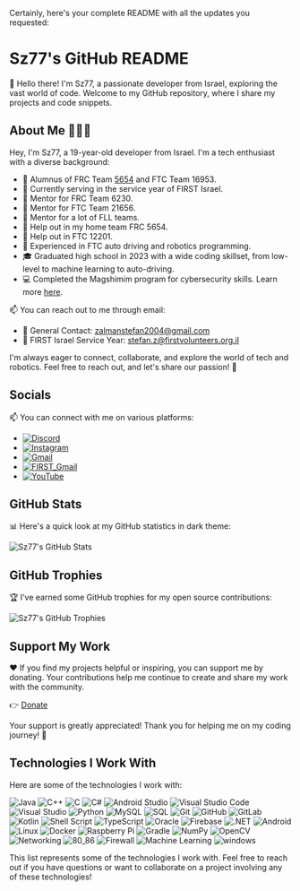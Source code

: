 Certainly, here's your complete README with all the updates you requested:


# Sz77's GitHub README

👋 Hello there! I'm Sz77, a passionate developer from Israel, exploring the vast world of code. Welcome to my GitHub repository, where I share my projects and code snippets.

## About Me 👦🇮🇱

Hey, I'm Sz77, a 19-year-old developer from Israel. I'm a tech enthusiast with a diverse background:

- 🤖 Alumnus of FRC Team [5654](https://github.com/Phoenix-5654) and FTC Team 16953.
- 🤖 Currently serving in the service year of FIRST Israel.
- 🤖 Mentor for FRC Team 6230.
- 🤖 Mentor for FTC Team 21656.
- 🤖 Mentor for a lot of FLL teams.
- 🤖 Help out in my home team FRC 5654.
- 🤖 Help out in FTC 12201.
- 🧠 Experienced in FTC auto driving and robotics programming.
- 🎓 Graduated high school in 2023 with a wide coding skillset, from low-level to machine learning to auto-driving.
- 💻 Completed the Magshimim program for cybersecurity skills. Learn more [here](https://www.magshimim.cyber.org.il).

📫 You can reach out to me through email:
- 📧 General Contact: [zalmanstefan2004@gmail.com](mailto:zalmanstefan2004@gmail.com)
- 📧 FIRST Israel Service Year: [stefan.z@firstvolunteers.org.il](mailto:stefan.z@firstvolunteers.org.il)

I'm always eager to connect, collaborate, and explore the world of tech and robotics. Feel free to reach out, and let's share our passion! 🚀

## Socials

📫 You can connect with me on various platforms:

- [![Discord](https://img.shields.io/badge/@sz77-%237289DA.svg?style=for-the-badge&logo=discord&logoColor=white)](sz77)
- [![Instagram](https://img.shields.io/badge/Instagram-%23E4405F.svg?style=for-the-badge&logo=Instagram&logoColor=white)](https://instagram.com/sz77_kartoshka)
- [![Gmail](https://img.shields.io/badge/gmail-EA4335.svg?style=for-the-badge&logo=gmail&logoColor=white)](mailto:zalmanstefan2004@gmail.com)
- [![FIRST_Gmail](https://img.shields.io/badge/firstgmail-EA4335.svg?style=for-the-badge&logo=gmail&logoColor=white)](mailto:stefan.z@firstvolunteers.org.il)
- [![YouTube](https://img.shields.io/badge/YouTube-%23FF0000.svg?style=for-the-badge&logo=YouTube&logoColor=white)](https://youtube.com/@stefan_ha_shinshin)

## GitHub Stats

📊 Here's a quick look at my GitHub statistics in dark theme:

![Sz77's GitHub Stats](https://github-readme-stats.vercel.app/api?username=Sz77&show_icons=true&theme=dark)

## GitHub Trophies

🏆 I've earned some GitHub trophies for my open source contributions:

![Sz77's GitHub Trophies](https://github-profile-trophy.vercel.app/?username=Sz77&theme=dark)

## Support My Work

❤️ If you find my projects helpful or inspiring, you can support me by donating. Your contributions help me continue to create and share my work with the community.

👉 [Donate](https://www.paypal.com/donate/?hosted_button_id=LUZQ3FNDAWKQW)

Your support is greatly appreciated! Thank you for helping me on my coding journey! 🙏

## Technologies I Work With

Here are some of the technologies I work with:

![Java](https://img.shields.io/badge/-Java-000000?style=flat&logo=java)
![C++](https://img.shields.io/badge/-C++-00599C?style=flat&logo=c%2B%2B&logoColor=white)
![C](https://img.shields.io/badge/-C-00599C?style=flat&logo=c&logoColor=white)
![C#](https://img.shields.io/badge/-C%23-00599C?style=flat&logo=c%23&logoColor=white)
![Android Studio](https://img.shields.io/badge/-Android%20Studio-3DDC84?style=flat&logo=android%20studio&logoColor=white)
![Visual Studio Code](https://img.shields.io/badge/-Visual%20Studio%20Code-007ACC?style=flat&logo=visual%20studio%20code&logoColor=white)
![Visual Studio](https://img.shields.io/badge/-Visual%20Studio-5C2D91?style=flat&logo=visual%20studio&logoColor=white)
![Python](https://img.shields.io/badge/-Python-3776AB?style=flat&logo=python&logoColor=white)
![MySQL](https://img.shields.io/badge/-MySQL-4479A1?style=flat&logo=mysql&logoColor=white)
![SQL](https://img.shields.io/badge/-SQL-4479A1?style=flat&logo=sql&logoColor=white)
![Git](https://img.shields.io/badge/-Git-F05032?style=flat&logo=git&logoColor=white)
![GitHub](https://img.shields.io/badge/-GitHub-181717?style=flat&logo=github&logoColor=white)
![GitLab](https://img.shields.io/badge/-GitLab-FCA121?style=flat&logo=gitlab&logoColor=white)
![Kotlin](https://img.shields.io/badge/-Kotlin-0095D5?style=flat&logo=kotlin&logoColor=white)
![Shell Script](https://img.shields.io/badge/-Shell%20Script-121011?style=flat&logo=shell%20script&logoColor=white)
![TypeScript](https://img.shields.io/badge/-TypeScript-007ACC?style=flat&logo=typescript&logoColor=white)
![Oracle](https://img.shields.io/badge/-Oracle-F80000?style=flat&logo=oracle&logoColor=white)
![Firebase](https://img.shields.io/badge/-Firebase-FFCA28?style=flat&logo=firebase&logoColor=white)
![.NET](https://img.shields.io/badge/-.NET-5C2D91?style=flat&logo=.net&logoColor=white)
![Android](https://img.shields.io/badge/-Android-3DDC84?style=flat&logo=android&logoColor=white)
![Linux](https://img.shields.io/badge/-Linux-FCC624?style=flat&logo=linux&logoColor=white)
![Docker](https://img.shields.io/badge/-Docker-2496ED?style=flat&logo=docker&logoColor=white)
![Raspberry Pi](https://img.shields.io/badge/-Raspberry%20Pi-C51A4A?style=flat&logo=raspberry%20pi&logoColor=white)
![Gradle](https://img.shields.io/badge/-Gradle-02303A?style=flat&logo=gradle&logoColor=white)
![NumPy](https://img.shields.io/badge/-NumPy-013243?style=flat&logo=numpy&logoColor=white)
![OpenCV](https://img.shields.io/badge/-OpenCV-5C3EE8?style=flat&logo=opencv&logoColor=white)
![Networking](https://img.shields.io/badge/-Networking-008080?style=flat&logo=networking&logoColor=white)
![80_86](https://img.shields.io/badge/-80_86-000000?style=flat&logo=80_86&logoColor=white)
![Firewall](https://img.shields.io/badge/-Firewall-000000?style=flat&logo=firewall&logoColor=white)
![Machine Learning](https://img.shields.io/badge/-Machine%20Learning-000000?style=flat&logo=machine%20learning&logoColor=white)
![windows](https://img.shields.io/badge/-windows-0078D6?style=flat&logo=windows&logoColor=white)

This list represents some of the technologies I work with. Feel free to reach out if you have questions or want to collaborate on a project involving any of these technologies!


